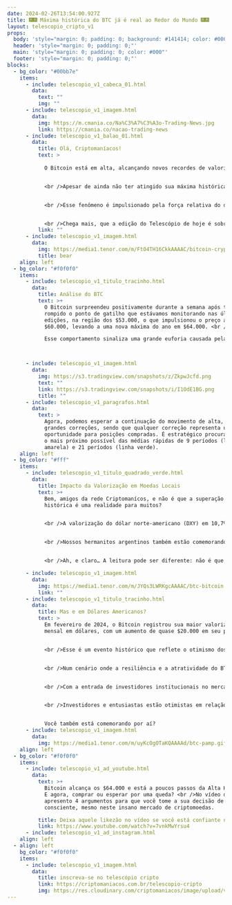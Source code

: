 ```yaml
---
date: 2024-02-26T13:54:00.927Z
title: 🎆🎆 Máxima histórica do BTC já é real ao Redor do Mundo 🎆🎆
layout: telescopio_cripto_v1
props:
  body: 'style="margin: 0; padding: 0; background: #141414; color: #000"'
  header: 'style="margin: 0; padding: 0;"'
  main: 'style="margin: 0; padding: 0; color: #000"'
  footer: 'style="margin: 0; padding: 0;"'
blocks:
  - bg_color: "#00bb7e"
    items:
      - include: telescopio_v1_cabeca_01.html
        data:
          text: ""
          img: ""
      - include: telescopio_v1_imagem.html
        data:
          img: https://m.cmania.co/Na%C3%A7%C3%A3o-Trading-News.jpg
          link: https://cmania.co/nacao-trading-news
      - include: telescopio_v1_balao_01.html
        data:
          title: Olá, Criptomaníacos!
          text: >
            
            O Bitcoin está em alta, alcançando novos recordes de valorização em várias moedinhas estatais. 


            <br />Apesar de ainda não ter atingido sua máxima histórica em dólares americanos desde novembro de 2021, a criptomoeda está surpreendendo investidores e entusiastas com seus ganhos impressionantes. 


            <br />Esse fenômeno é impulsionado pela força relativa do dólar e pela perda de valor de muitas moedas locais em relação a ele.


            <br />Chega mais, que a edição do Telescópio de hoje é sobre isso!
          link: ""
      - include: telescopio_v1_imagem.html
        data:
          img: https://media1.tenor.com/m/FtO4TH16CkkAAAAC/bitcoin-crypto.gif
          title: bear
    align: left
  - bg_color: "#f0f0f0"
    items:
      - include: telescopio_v1_titulo_tracinho.html
        data:
          title: Análise do BTC
          text: >+
            O Bitcoin surpreendeu positivamente durante a semana após ter
            rompido o ponto de gatilho que estávamos monitorando nas últimas
            edições, na região dos $53.000, o que impulsionou o preço acima dos
            $60.000, levando a uma nova máxima do ano em $64.000. <br />

            Esse comportamento sinaliza uma grande euforia causada pela alta demanda compradora após a aprovação do ETF, e pelo famoso FOMO, o medo de ficar de fora por parte da massa do mercado.



      - include: telescopio_v1_imagem.html
        data:
          img: https://s3.tradingview.com/snapshots/z/ZkpwJcfd.png
          text: ""
          link: https://s3.tradingview.com/snapshots/i/I1OdE1BG.png
          title: ""
      - include: telescopio_v1_paragrafos.html
        data:
          text: >
            Agora, podemos esperar a continuação do movimento de alta, sem
            grandes correções, sendo que qualquer correção representa uma
            oportunidade para posições compradas. É estratégico procurar comprar
            o mais próximo possível das médias rápidas de 9 períodos (linha
            amarela) e 21 períodos (linha verde).
    align: left
  - bg_color: "#fff"
    items:
      - include: telescopio_v1_titulo_quadrado_verde.html
        data:
          title: Impacto da Valorização em Moedas Locais
          text: >+
            Bem, amigos da rede Criptomanícos, e não é que a superação da máxima
            histórica é uma realidade para muitos?


            <br />A valorização do dólar norte-americano (DXY) em 10,7% desde novembro de 2021 tem ajudado o Bitcoin a alcançar novos patamares em países ao redor do mundo. <br />Economias como China, Japão, Reino Unido, Índia, Turquia e Egito testemunharam o Bitcoin atingindo máximas históricas em suas moedas locais, demonstrando o apetite crescente por criptomoedas em diferentes partes do globo.


            <br />Nossos hermanitos argentinos também estão comemorando a alta histórica novamente.


            <br />Ah, e claro… A leitura pode ser diferente: não é que o dólar está tão forte. Ele também vem enfraquecendo com o passar dos anos. O "problema" é que outras moedas fiduciárias estão em notável declínio acentuado.

      - include: telescopio_v1_imagem.html
        data:
          img: https://media1.tenor.com/m/JYQs3LWRKgcAAAAC/btc-bitcoin.gif
          link: ""
      - include: telescopio_v1_titulo_tracinho.html
        data:
          title: Mas e em Dólares Americanos?
          text: >
            Em fevereiro de 2024, o Bitcoin registrou sua maior valorização
            mensal em dólares, com um aumento de quase $20.000 em seu preço. 


            <br />Esse é um evento histórico que reflete o otimismo dos investidores e a confiança na capacidade do Bitcoin de superar suas máximas anteriores. A expectativa agora é se o Bitcoin conseguirá manter esse ritmo de crescimento e alcançar novos patamares.


            <br />Num cenário onde a resiliência e a atratividade do BTC como ativo de investimento está validado, o recorde de preço em dólares parece ser uma questão de pouco tempo. 


            <br />Com a entrada de investidores institucionais no mercado, como evidenciado pelos recordes de fluxo de ETFs de Bitcoin, a adoção da criptomoeda está aumentando. Essa tendência indica um futuro promissor para o Bitcoin, com potencial de valorizações significativas.


            <br />Investidores e entusiastas estão otimistas em relação ao potencial do Bitcoin e aguardam com expectativa as próximas valorizações e conquistas da criptomoeda.


            Você também está comemorando por aí?
      - include: telescopio_v1_imagem.html
        data:
          img: https://media1.tenor.com/m/uyKcOgOTaKQAAAAd/btc-pamp.gif
    align: left
  - bg_color: "#f0f0f0"
    items:
      - include: telescopio_v1_ad_youtube.html
        data:
          text: >+
            Bitcoin alcança os $64.000 e está a poucos passos da Alta Histórica!
            E agora, comprar ou esperar por uma queda? <br />No vídeo de hoje te
            apresento 4 argumentos para que você tome a sua decisão de forma
            consciente, mesmo neste insano mercado de criptomoedas.

          title: Deixa aquele likezão no vídeo se você está confiante no BTC!
          link: https://www.youtube.com/watch?v=7vnkMwYrsu4
      - include: telescopio_v1_ad_instagram.html
    align: left
  - align: left
    bg_color: "#f0f0f0"
    items:
      - include: telescopio_v1_imagem.html
        data:
          title: inscreva-se no telescópio cripto
          link: https://criptomaniacos.com.br/telescopio-cripto
          img: https://res.cloudinary.com/criptomaniacos/image/upload/v1662133224/telescopio/inscreva-se-telescopio.png
---
```

